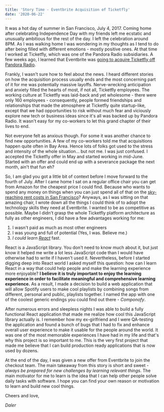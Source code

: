 ```yaml
---
title: 'Story Time - Eventbrite Acquisition of Ticketfly'
date: '2020-06-22'
---
```


It was a hot day of summer in San Francisco, July 4, 2017. Coming home after celebrating Independence Day with my friends left me ecstatic and unusually ambitious for the rest of the day. I left the celebration around 8PM. As I was walking home I was wondering in my thoughts as I tend to do after being filled with different emotions - mostly positive ones. At that time I worked at Ticketfly, which was one of the Pandora Radio subsidiaries. A few weeks ago, I learned that Eventbrite was [going to acquire Ticketfly off Pandora Radio](https://techcrunch.com/2017/06/09/pandora-raises-480m-from-siriusxm-sells-ticketfly-to-eventbrite-for-200m/).

Frankly, I wasn't sure how to feel about the news. I heard different stories on how the acquisition process usually ends and the most concerning part of it for me was potentially massive layoffs. Nerve-wrecking anticipation and anxiety filled the hearts of most, if not all, Ticketfly employees. The working culture at Ticketfly was laid-back and yet wholesome - there were only 160 employees - consequently, people formed friendships and relationships that made the atmosphere at Ticketfly quite startup-like, except that we had opportunities to risk without much fear and viciously
explore new tech or business ideas since it's all was backed up by Pandora Radio. It wasn't easy for my co-workers to let this grand chapter of their lives to end.

Not everyone felt as anxious though. For some it was another chance to find new opportunities. A few of my co-workers told me that acquisitions happen quite often in Bay Area. Hence lots of folks got used to the stress and intensity of the whole situation... but not me. I was just confused. I accepted the Ticketfly offer in May and started working in mid-June. Started with an offer and could end up with a severance package the next month, ain't that fun eh?

So, I am glad you got a little bit of context before I move forward to the fourth of July. After I came home I sat on a regular office chair you can get from Amazon for the cheapest price I could find. Because who wants to spend any money on things when you can just spend all of that on the [sky-reaching rent costs in San Francisco](https://hotpads.com/san-francisco-ca/apartments-for-rent)? Anyways, as I was sitting on that amazing chair, I wrote down all the things I could think of to adopt the technology skills they need at Eventbrite. I wanted to be as competitive as possible. Maybe I didn't grasp the whole Ticketfly platform architecture as fully as other engineers, I did have a few advantages working for me:

1. I wasn't paid as much as most other engineers
1. I was young and full of potential (Yes, I was. Believe me.)
1. _I could learn [React](https://reactjs.org/)_ fast.

React is a JavaScript library. You don't need to know much about it, but just know it helped me write a lot less JavaScript code than I would have otherwise had to write if I haven't used it. Nevertheless, before I started digging deep into React world I asked myself this question: how can I learn React in a way that could help people and make the learning experience more enjoyable? **I believe it is truly important to enjoy the learning experience in order to facilitate meaningful and comprehensive learning experience.** As a result, I made a decision to build a web application that will allow Spotify users to make cool playlists by combining songs from different, personal and public, playlists together. I named the app with one of the coolest generic endings you could find out there - _Componofy_.

After numerous errors and sleepless nights I was able to build a fully functional React application that made me realize how cool this JavaScript library actually is. I remember how my ex-girlfriend and I were QA-testing the application and found a bunch of bugs that I had to fix and enhance overall user experience to make it usable for the people around the world. It was one of the most memorable experiences I have had in my life and that's why this project is so important to me. This is the very first project that made me believe that I can build production ready applications that is now used by dozens.

At the end of the day, I was given a new offer from Eventbrite to join the checkout team. The main takeaway from this story is short and sweet - _always be prepared for new challenges by learning relevant things_. The main motivator for me to learn is the idea that I can help other people solve daily tasks with software. I hope you can find your own reason or motivation to learn and build new cool things.

Cheers and love,

_Daler_
